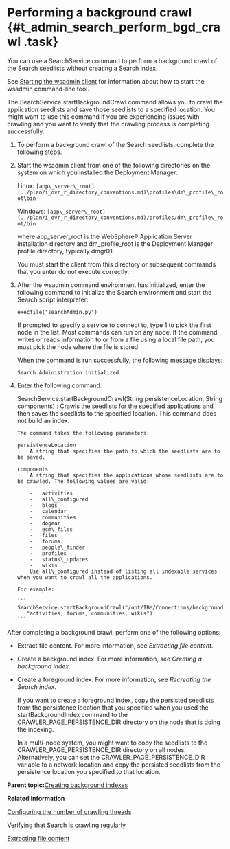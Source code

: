 # Performing a background crawl {#t_admin_search_perform_bgd_crawl .task}

You can use a SearchService command to perform a background crawl of the Search seedlists without creating a Search index.

See [Starting the wsadmin client](t_admin_wsadmin_starting.md) for information about how to start the wsadmin command-line tool.

The SearchService.startBackgroundCrawl command allows you to crawl the application seedlists and save those seedlists to a specified location. You might want to use this command if you are experiencing issues with crawling and you want to verify that the crawling process is completing successfully.

1.  To perform a background crawl of the Search seedlists, complete the following steps.
2.  Start the wsadmin client from one of the following directories on the system on which you installed the Deployment Manager:

    Linux: `[app\_server\_root](../plan/i_ovr_r_directory_conventions.md)\profiles\dm\_profile\_root\bin`

    Windows: `[app\_server\_root](../plan/i_ovr_r_directory_conventions.md)/profiles/dm\_profile\_root/bin`

    where app\_server\_root is the WebSphere® Application Server installation directory and dm\_profile\_root is the Deployment Manager profile directory, typically dmgr01.

    You must start the client from this directory or subsequent commands that you enter do not execute correctly.

3.  After the wsadmin command environment has initialized, enter the following command to initialize the Search environment and start the Search script interpreter:

    ```
    execfile("searchAdmin.py")
    ```

    If prompted to specify a service to connect to, type 1 to pick the first node in the list. Most commands can run on any node. If the command writes or reads information to or from a file using a local file path, you must pick the node where the file is stored.

    When the command is run successfully, the following message displays:

    ```
    Search Administration initialized
    ```

4.  Enter the following command:

    SearchService.startBackgroundCrawl\(String persistenceLocation, String components\)
    :   Crawls the seedlists for the specified applications and then saves the seedlists to the specified location. This command does not build an index.

        The command takes the following parameters:

        persistenceLocation
        :   A string that specifies the path to which the seedlists are to be saved.

        components
        :   A string that specifies the applications whose seedlists are to be crawled. The following values are valid:

            -   activities
            -   all\_configured
            -   blogs
            -   calendar
            -   communities
            -   dogear
            -   ecm\_files
            -   files
            -   forums
            -   people\_finder
            -   profiles
            -   status\_updates
            -   wikis
            Use all\_configured instead of listing all indexable services when you want to crawl all the applications.

        For example:

        ```
        SearchService.startBackgroundCrawl("/opt/IBM/Connections/backgroundCrawl", 
           "activities, forums, communities, wikis")
        ```


After completing a background crawl, perform one of the following options:

-   Extract file content. For more information, see *Extracting file content*.
-   Create a background index. For more information, see *Creating a background index*.
-   Create a foreground index. For more information, see *Recreating the Search index*.

    If you want to create a foreground index, copy the persisted seedlists from the persistence location that you specified when you used the startBackgroundIndex command to the CRAWLER\_PAGE\_PERSISTENCE\_DIR directory on the node that is doing the indexing.

    In a multi-node system, you might want to copy the seedlists to the CRAWLER\_PAGE\_PERSISTENCE\_DIR directory on all nodes. Alternatively, you can set the CRAWLER\_PAGE\_PERSISTENCE\_DIR variable to a network location and copy the persisted seedlists from the persistence location you specified to that location.


**Parent topic:**[Creating background indexes](../admin/c_admin_search_create_bgd_index.md)

**Related information**  


[Configuring the number of crawling threads](../admin/t_admin_search_set_max_crawling_threads.md)

[Verifying that Search is crawling regularly](../admin/t_admin_search_verify_index_crawling.md)

[Extracting file content](../admin/t_admin_search_extract_file_content.md)


